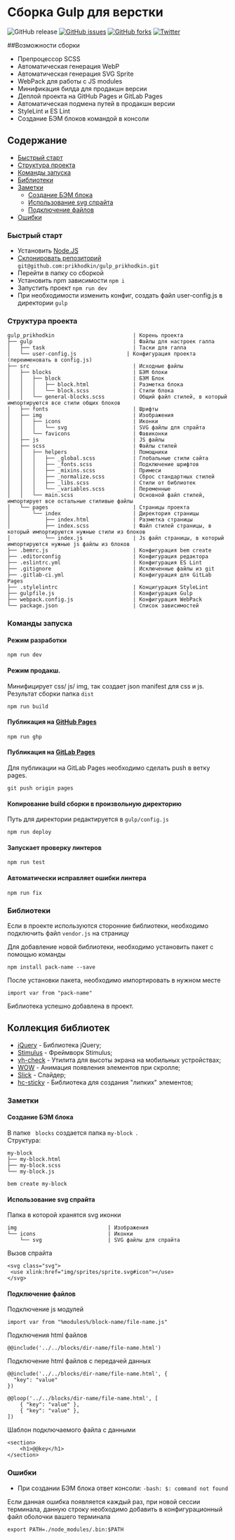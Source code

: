 # Сборка Gulp для верстки
![GitHub release](https://img.shields.io/badge/release-v.5.0-green)
[![GitHub issues](https://img.shields.io/github/issues/prikhodkin/gulp_prikhodkin)](https://github.com/prikhodkin/gulp_prikhodkin/issues)
[![GitHub forks](https://img.shields.io/github/forks/prikhodkin/gulp_prikhodkin)](https://github.com/prikhodkin/gulp_prikhodkin/network)
[![Twitter](https://img.shields.io/twitter/url?style=social&url=https%3A%2F%2Ftwitter.com%2Fbiz_prikhodkin)](https://twitter.com/intent/tweet?text=Wow:&url=https%3A%2F%2Fgithub.com%2Fprikhodkin%2Fgulp_prikhodkin)

##Возможности сборки
+ Препроцессор SCSS
+ Автоматическая генерация WebP
+ Автоматическая генерация SVG Sprite
+ WebPack для работы с JS modules
+ Минификация билда для продакшн версии
+ Деплой проекта на GitHub Pages и GitLab Pages
+ Автоматическая подмена путей в продакшн версии
+ StyleLint и ES Lint
+ Создание БЭМ блоков командой в консоли

## Содержание
 + [Быстрый старт](#setup)
 + [Структура проекта](#file)
 + [Команды запуска](#command)
 + [Библиотеки](#libs)
 + [Заметки](#help)
    + [Создание БЭМ блока](#bem)
    + [Использование svg спрайта](#svg)
    + [Подключение файлов](#include)
 + [Ошибки](#error)

### <a name="setup"></a> Быстрый старт

+ Установить [Node.JS](https://nodejs.org/en/)
+ [Склонировать репозиторий](https://github.com/prikhodkin/gulp_prikhodkin) ```git@github.com:prikhodkin/gulp_prikhodkin.git```
+ Перейти в папку со сборкой
+ Установить npm зависимости ```npm i ```
+ Запустить проект ```npm run dev```
+ При необходимости изменить конфиг, создать файл user-config.js в директории `gulp`
### <a name="file"></a> Структура проекта
```
gulp_prikhodkin                         | Корень проекта
├── gulp                                | Файлы для настроек галпа 
│   ├── task                            | Таски для галпа
│   └── user-config.js                | Конфигурация проекта (переименовать в config.js)
├── src                                 | Исходные файлы
│   ├── blocks                          | БЭМ блоки
│   │   ├── block                       | БЭМ Блок
│   │   │   ├── block.html              | Разметка блока
│   │   │   └── block.scss              | Стили блока
│   │   └── general-blocks.scss         | Общий файл стилей, в который импортируются все стили общих блоков 
│   ├── fonts                           | Шрифты
│   ├── img                             | Изображения
│   │   ├── icons                       | Иконки   
│   │   │   └── svg                     | SVG файлы для спрайта           
│   │   └── favicons                    | Фавиконки
│   ├── js                              | JS файлы
│   ├── scss                            | Файлы стилей
│   │   ├── helpers                     | Помощники
│   │   │   ├── _global.scss            | Глобальные стили сайта
│   │   │   ├── _fonts.scss             | Подключение шрифтов
│   │   │   ├── _mixins.scss            | Примеси
│   │   │   ├── _normalize.scss         | Сброс стандартных стилей
│   │   │   ├── _libs.scss              | Стили от библиотек
│   │   │   └── _variables.scss         | Переменные
│   │   └── main.scss                   | Основной файл стилей, импортирует все остальные стиливые файлы
│   └── pages                           | Страницы проекта
│       └── index                       | Директория страницы
│           ├── index.html              | Разметка страницы
│           ├── index.scss              | Файл стилей страницы, в который импортируются нужные стили из блоков
│           └── index.js                | Js файл страницы, в который импортируются нужные js файлы из блоков
├── .bemrc.js                           | Конфигурация bem create
├── .editorconfig                       | Конфигурация редактора
├── .eslintrc.yml                       | Конфигурация ES Lint
├── .gitignore                          | Исключенные файлы из git
├── .gitlab-ci.yml                      | Конфигурация для GitLab Pages
├── .stylelintrc                        | Концигурация StyleLint
├── gulpfile.js                         | Конфигурация Gulp
├── webpack.config.js                   | Конфигурация WebPack
└── package.json                        | Список зависимостей 

```

### <a name="command"></a> Команды запуска

#### Режим разработки 
```
npm run dev
```
    
#### Режим продакш. 
Минифицирует css/ js/ img, так создает json manifest для css и js. Результат сборки папка ```dist ```
    
```
npm run build
```

#### Публикация на [GitHub Pages](https://pages.github.com/)

```
npm run ghp
```

#### Публикация на [GitLab Pages](https://docs.gitlab.com/ee/user/project/pages/)
Для публикации на GitLab Pages необходимо сделать push в ветку pages. 

```
git push origin pages
```

#### Копирование build сборки в произвольную директорию 
Путь для директории редактируется в ```gulp/config.js ```
```
npm run deploy
```

#### Запускает проверку линтеров

```
npm run test
```

#### Автоматически исправляет ошибки линтера

```
npm run fix
```
### <a name="libs"></a> Библиотеки
Если в проекте используются сторонние библиотеки, необходимо подключить файл `vendor.js` на страницу

Для добавление новой библиотеки, необходимо установить пакет с помощью команды

```
npm install pack-name --save
```

После установки пакета, необходимо импортировать в нужном месте

```
import var from "pack-name"
```

Библиотека успешно добавлена в проект.

## Коллекция библиотек

+ [jQuery](https://jquery-docs.ru/) - Библиотека jQuery;
+ [Stimulus](https://stimulusjs.org/) - Фреймворк Stimulus;
+ [vh-check](https://github.com/Hiswe/vh-check) - Утилита для высоты экрана на мобильных устройствах;
+ [WOW](https://wowjs.uk/) - Анимация появления элементов при скролле;
+ [Slick](http://kenwheeler.github.io/slick/) - Слайдер;
+ [hc-sticky](http://kenwheeler.github.io/slick/) - Библиотека для создания "липких" элементов;

### <a name="help"></a> Заметки
#### <a name="bem"></a> Создание БЭМ блока   
В папке ``` blocks``` создается папка ```my-block ```. 
<br>Структура:
```
my-block
├── my-block.html
├── my-block.scss
└── my-block.js
```

```
bem create my-block
```    
    
#### <a name="svg"></a> Использование svg спрайта
Папка в которой хранятся svg иконки
```
img                             | Изображения
└── icons                       | Иконки   
    └── svg                     | SVG файлы для спрайта
```

Вызов спрайта
``` 
<svg class="svg">
 <use xlink:href="img/sprites/sprite.svg#icon"></use>
</svg> 
```  
   
#### <a name="include"></a> Подключение файлов
Подключение js модулей 
```
import var from "%modules%/block-name/file-name.js"
```

Подключения html файлов 
```
@@include('../../blocks/dir-name/file-name.html')
```
Подключение html файлов с передачей данных
```
@@include('../../blocks/dir-name/file-name.html', {
  "key": "value"
})
```
```
@@loop('../../blocks/dir-name/file-name.html', [
    { "key": "value" },
    { "key": "value" },
])
```

Шаблон подключаемого файла с данными
```
<section>
    <h1>@@key</h1>
</section>
```

### <a name="error"></a> Ошибки

+ При создании БЭМ блока ответ консоли: `-bash: $: command not found`

Если данная ошибка появляется каждый раз, при новой сессии терминала, данную строку необходимо добавить в конфигурационный файл оболочки вашего терминала

```
export PATH=./node_modules/.bin:$PATH
```

